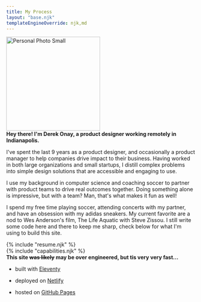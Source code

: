 ```yaml
---
title: My Process
layout: "base.njk"
templateEngineOverride: njk,md
---
```


<div class="fade-in">
<div class="about-top">
    <img src="/assets/profile-thumb.png" alt="Personal Photo Small" width=250 height=250>
    <div>
        <b>Hey there! I'm Derek Onay, a product designer working remotely in Indianapolis.</b>
        <p>
            I've spent the last 9 years as a product designer, and occasionally a product manager to help companies drive impact to their business. Having worked in both large organizations and small startups, I distill complex problems into simple design solutions that are accessible and engaging to use. 
        </p>
        <p>
            I use my background in computer science and coaching soccer to partner with product teams to drive real outcomes together. Doing something alone is impressive, but with a team? Man, that's what makes it fun as well! 
        </p>
        <p>
            I spend my free time playing soccer, attending concerts with my partner, and have an obsession with my adidas sneakers. My current favorite are a nod to Wes Anderson's film, The Life Aquatic with Steve Zissou. I still write some code here and there to keep me sharp, check below for what I'm using to build this site.
        </p>
    </div>

<section class="fade-in">
{% include "resume.njk" %}
</section>

<section class="fade-in">
{% include "capabilities.njk" %}
</section>

<section>
<b>This site <strike>was likely</strike> <b>may</b> be over engineered, but tis very very fast...</b>

- built with <a href="https://www.11ty.dev/" target="_blank">Eleventy</a>

- deployed on <a href="https://www.netlify.com/" target="_blank">Netlify</a> 

- hosted on <a href="https://pages.github.com/" target="_blank">GitHub Pages</a>    
</section>
</div>